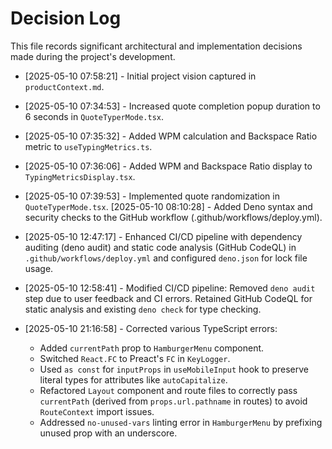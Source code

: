 # Decision Log

This file records significant architectural and implementation decisions made
during the project's development.

- [2025-05-10 07:58:21] - Initial project vision captured in
  `productContext.md`.
- [2025-05-10 07:34:53] - Increased quote completion popup duration to 6 seconds
  in `QuoteTyperMode.tsx`.
- [2025-05-10 07:35:32] - Added WPM calculation and Backspace Ratio metric to
  `useTypingMetrics.ts`.
- [2025-05-10 07:36:06] - Added WPM and Backspace Ratio display to
  `TypingMetricsDisplay.tsx`.
- [2025-05-10 07:39:53] - Implemented quote randomization in
  `QuoteTyperMode.tsx`. [2025-05-10 08:10:28] - Added Deno syntax and security
  checks to the GitHub workflow (.github/workflows/deploy.yml).
- [2025-05-10 12:47:17] - Enhanced CI/CD pipeline with dependency auditing (deno
  audit) and static code analysis (GitHub CodeQL) in
  `.github/workflows/deploy.yml` and configured `deno.json` for lock file usage.
- [2025-05-10 12:58:41] - Modified CI/CD pipeline: Removed `deno audit` step due
  to user feedback and CI errors. Retained GitHub CodeQL for static analysis and
  existing `deno check` for type checking.

- [2025-05-10 21:16:58] - Corrected various TypeScript errors:
  - Added `currentPath` prop to `HamburgerMenu` component.
  - Switched `React.FC` to Preact's `FC` in `KeyLogger`.
  - Used `as const` for `inputProps` in `useMobileInput` hook to preserve
    literal types for attributes like `autoCapitalize`.
  - Refactored `Layout` component and route files to correctly pass
    `currentPath` (derived from `props.url.pathname` in routes) to avoid
    `RouteContext` import issues.
  - Addressed `no-unused-vars` linting error in `HamburgerMenu` by prefixing
    unused prop with an underscore.
